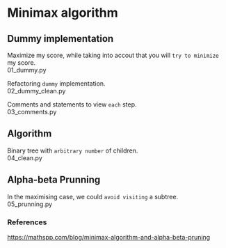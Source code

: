 # Minimax algorithm

## Dummy implementation

Maximize my score, while taking into accout that you will `try to minimize` my score.  
01_dummy.py  

Refactoring `dummy` implementation.  
02_dummy_clean.py  

Comments and statements to view `each` step.  
03_comments.py  

## Algorithm

Binary tree with `arbitrary number` of children.  
04_clean.py  


## Alpha-beta Prunning

In the maximising case, we could `avoid visiting` a subtree.  
05_prunning.py  



### References

https://mathspp.com/blog/minimax-algorithm-and-alpha-beta-pruning
